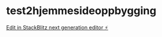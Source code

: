 # test2hjemmesideoppbygging

[Edit in StackBlitz next generation editor ⚡️](https://stackblitz.com/~/github.com/EvyBettina/test2hjemmesideoppbygging)